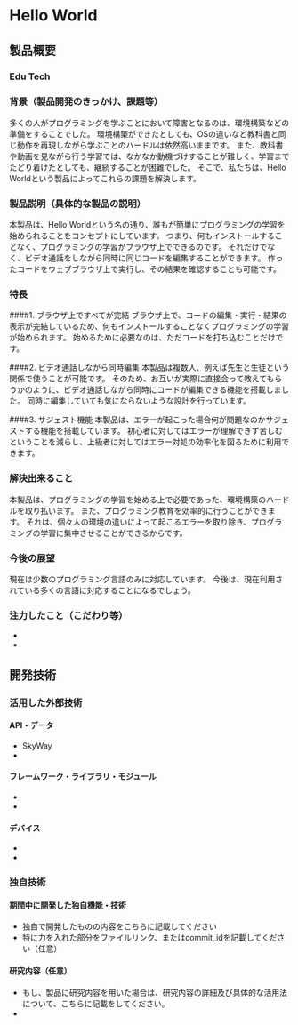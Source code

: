 # Hello World
## 製品概要
### Edu Tech

### 背景（製品開発のきっかけ、課題等）
多くの人がプログラミングを学ぶことにおいて障害となるのは、環境構築などの準備をすることでした。
環境構築ができたとしても、OSの違いなど教科書と同じ動作を再現しながら学ぶことのハードルは依然高いままです。
また、教科書や動画を見ながら行う学習では、なかなか動機づけすることが難しく、学習までたどり着けたとしても、継続することが困難でした。
そこで、私たちは、Hello Worldという製品によってこれらの課題を解決します。

### 製品説明（具体的な製品の説明）
本製品は、Hello Worldという名の通り、誰もが簡単にプログラミングの学習を始められることをコンセプトにしています。
つまり、何もインストールすることなく、プログラミングの学習がブラウザ上でできるのです。
それだけでなく、ビデオ通話をしながら同時に同じコードを編集することができます。
作ったコードをウェブブラウザ上で実行し、その結果を確認することも可能です。

### 特長
####1. ブラウザ上ですべてが完結
ブラウザ上で、コードの編集・実行・結果の表示が完結しているため、何もインストールすることなくプログラミングの学習が始められます。
始めるために必要なのは、ただコードを打ち込むことだけです。

####2. ビデオ通話しながら同時編集
本製品は複数人、例えば先生と生徒という関係で使うことが可能です。
そのため、お互いが実際に直接会って教えてもらうかのように、ビデオ通話しながら同時にコードが編集できる機能を搭載しました。
同時に編集していても気にならないような設計を行っています。

####3. サジェスト機能
本製品は、エラーが起こった場合何が問題なのかサジェストする機能を搭載しています。
初心者に対してはエラーが理解できず苦しむということを減らし、上級者に対してはエラー対処の効率化を図るために利用できます。

### 解決出来ること
本製品は、プログラミングの学習を始める上で必要であった、環境構築のハードルを取り払います。
また、プログラミング教育を効率的に行うことができます。
それは、個々人の環境の違いによって起こるエラーを取り除き、プログラミングの学習に集中させることができるからです。

### 今後の展望
現在は少数のプログラミング言語のみに対応しています。
今後は、現在利用されている多くの言語に対応することになるでしょう。

### 注力したこと（こだわり等）
* 
* 

## 開発技術
### 活用した外部技術
#### API・データ
* SkyWay
* 

#### フレームワーク・ライブラリ・モジュール
* 
* 

#### デバイス
* 
* 

### 独自技術
#### 期間中に開発した独自機能・技術
* 独自で開発したものの内容をこちらに記載してください
* 特に力を入れた部分をファイルリンク、またはcommit_idを記載してください（任意）

#### 研究内容（任意）
* もし、製品に研究内容を用いた場合は、研究内容の詳細及び具体的な活用法について、こちらに記載をしてください。
* 

